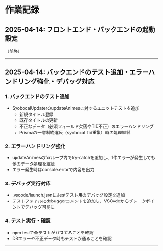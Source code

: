 # 作業記録

## 2025-04-14: フロントエンド・バックエンドの起動設定

（前略）

---

## 2025-04-14: バックエンドのテスト追加・エラーハンドリング強化・デバッグ対応

### 1. バックエンドのテスト追加
- SyobocalUpdaterのupdateAnimesに対するユニットテストを追加
  - 新規タイトル登録
  - 既存タイトルの更新
  - 不正なデータ（必須フィールド欠落やTID不正）のエラーハンドリング
  - Prismaの一意制約違反（syobocal_tid重複）時の処理継続

### 2. エラーハンドリング強化
- updateAnimesのforループ内でtry-catchを追加し、1件エラーが発生しても他のデータ処理を継続
- エラー発生時はconsole.errorで内容を出力

### 3. デバッグ実行対応
- .vscode/launch.jsonにJestテスト用のデバッグ設定を追加
- テストファイルにdebuggerコメントを追加し、VSCodeからブレークポイントでデバッグ可能に

### 4. テスト実行・確認
- npm testで全テストがパスすることを確認
- DBエラーや不正データ時もテストが通ることを確認

---
